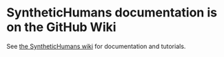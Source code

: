 # SyntheticHumans documentation is on the GitHub Wiki

See [the SyntheticHumans wiki](https://github.com/Unity-Technologies/com.unity.cv.synthetichumans/wiki) for documentation and tutorials.